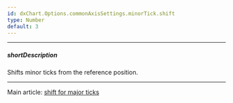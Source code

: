 ```yaml
---
id: dxChart.Options.commonAxisSettings.minorTick.shift
type: Number
default: 3
---
```

---
##### shortDescription
Shifts minor ticks from the reference position.

---
Main article: [shift for major ticks](/api-reference/20%20Data%20Visualization%20Widgets/dxChart/1%20Configuration/commonAxisSettings/tick/shift.md '/Documentation/ApiReference/UI_Components/dxChart/Configuration/commonAxisSettings/tick/#shift')